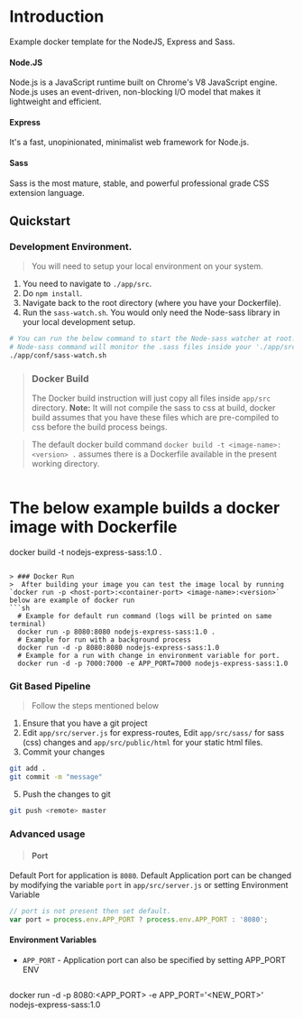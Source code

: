 # Introduction
Example docker template for the NodeJS, Express and Sass.

#### Node.JS
Node.js is a JavaScript runtime built on Chrome's V8 JavaScript engine. Node.js uses an event-driven, non-blocking I/O model that makes it lightweight and efficient.

#### Express
It's a fast, unopinionated, minimalist web framework for Node.js.

#### Sass
Sass is the most mature, stable, and powerful professional grade CSS extension language.

## Quickstart
### Development Environment.
 > You will need to setup your local environment on your system.
 1. You need to navigate to `./app/src`.
 2. Do `npm install`.
 3. Navigate back to the root directory (where you have your Dockerfile).
 4. Run the `sass-watch.sh`. You would only need the Node-sass library in your local development setup.
 ```bash
 # You can run the below command to start the Node-sass watcher at root.
 # Node-sass command will monitor the .sass files inside your './app/src/sass' folder and if the files gets modified, it will compile them to css and store them in './app/src/public/css'.
 ./app/conf/sass-watch.sh
 ```

 > ### Docker Build
 > The Docker build instruction will just copy all files inside `app/src` directory. **Note:** It will not compile the sass to css at build, docker build assumes that you have these files which are pre-compiled to css before the build process beings.

 > The default docker build command `docker build -t <image-name>:<version> .` assumes there is a Dockerfile available in the present working directory.

 > ```sh
  # The below example builds a docker image with Dockerfile
  docker build -t nodejs-express-sass:1.0 .
```

> ### Docker Run
>  After building your image you can test the image local by running `docker run -p <host-port>:<container-port> <image-name>:<version>` below are example of docker run
```sh
  # Example for default run command (logs will be printed on same terminal)
  docker run -p 8080:8080 nodejs-express-sass:1.0 .
  # Example for run with a background process
  docker run -d -p 8080:8080 nodejs-express-sass:1.0
  # Example for a run with change in environment variable for port.
  docker run -d -p 7000:7000 -e APP_PORT=7000 nodejs-express-sass:1.0
```

### Git Based Pipeline
> Follow the steps mentioned below
1. Ensure that you have a git project
2. Edit `app/src/server.js` for express-routes, Edit `app/src/sass/` for sass (css) changes and `app/src/public/html` for your static html files.
3. Commit your changes
  ```bash
  git add .
  git commit -m "message"
  ```
5. Push the changes to git
  ```bash
  git push <remote> master
  ```

### Advanced usage
> #### Port
Default Port for application is `8080`.
Default Application port can be changed by modifying the variable `port` in  `app/src/server.js` or setting Environment Variable
```JavaScript
// port is not present then set default.
var port = process.env.APP_PORT ? process.env.APP_PORT : '8080';
```
#### Environment Variables
* `APP_PORT` - Application port can also be specified by setting APP_PORT ENV

>```bash
docker run -d -p 8080:<APP_PORT> -e APP_PORT='<NEW_PORT>' nodejs-express-sass:1.0
```
